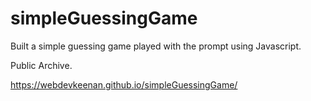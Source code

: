 # simpleGuessingGame
Built a simple guessing game played with the prompt using Javascript.

Public Archive.

https://webdevkeenan.github.io/simpleGuessingGame/
